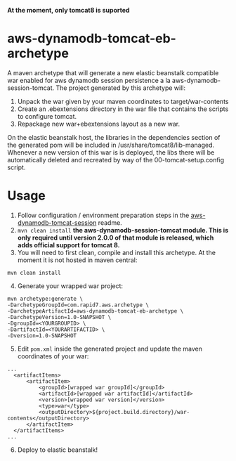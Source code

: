 **__At the moment, only tomcat8 is suported__**

# aws-dynamodb-tomcat-eb-archetype
A maven archetype that will generate a new elastic beanstalk compatible war enabled for aws dynamodb session persistence a la aws-dynamodb-session-tomcat. The project generated by this archetype will:

1.  Unpack the war given by your maven coordinates to target/war-contents
2.  Create an .ebextensions directory in the war file that contains the scripts to configure tomcat.
3.  Repackage new war+ebextensions layout as a new war.

On the elastic beanstalk host, the libraries in the dependencies section of the generated pom will be included in /usr/share/tomcat8/lib-managed. Whenever a new version of this war is is deployed, the libs there will be automatically deleted and recreated by way of the 00-tomcat-setup.config script.

# Usage
1.  Follow configuration / environment preparation steps in the [aws-dynamodb-tomcat-session](https://github.com/aws/aws-dynamodb-session-tomcat) readme.
2.  ``mvn clean install`` **the aws-dynamodb-session-tomcat module. This is only required until version 2.0.0 of that module is released, which adds official support for tomcat 8.**
3.  You will need to first clean, compile and install this archetype. At the moment it is not hosted in maven central:

  ```
  mvn clean install
  ```
4.  Generate your wrapped war project:

  ```
  mvn archetype:generate \
  -DarchetypeGroupId=com.rapid7.aws.archetype \
  -DarchetypeArtifactId=aws-dynamodb-tomcat-eb-archetype \
  -DarchetypeVersion=1.0-SNAPSHOT \
  -DgroupId=<YOURGROUPID> \
  -DartifactId=<YOURARTIFACTID> \
  -Dversion=1.0-SNAPSHOT
  ```

5.  Edit ``pom.xml`` inside the generated project and update the maven coordinates of your war:

  ```
  ...
    <artifactItems>
        <artifactItem>
            <groupId>[wrapped war groupId]</groupId>
            <artifactId>[wrapped war artifactId]</artifactId>
            <version>[wrapped war version]</version>
            <type>war</type>
            <outputDirectory>${project.build.directory}/war-contents</outputDirectory>
        </artifactItem>
    </artifactItems>
  ...
  ```

6.  Deploy to elastic beanstalk!
